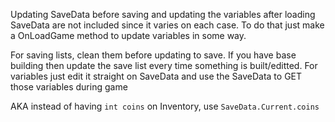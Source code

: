 Updating SaveData before saving and updating the variables after loading SaveData are not included since it varies on each case. To do that just make a OnLoadGame method to update variables in some way.

For saving lists, clean them before updating to save. If you have base building then update the save list every time something is built/editted. 
For variables just edit it straight on SaveData and use the SaveData to GET those variables during game

AKA instead of having ``int coins`` on Inventory, use ``SaveData.Current.coins``
